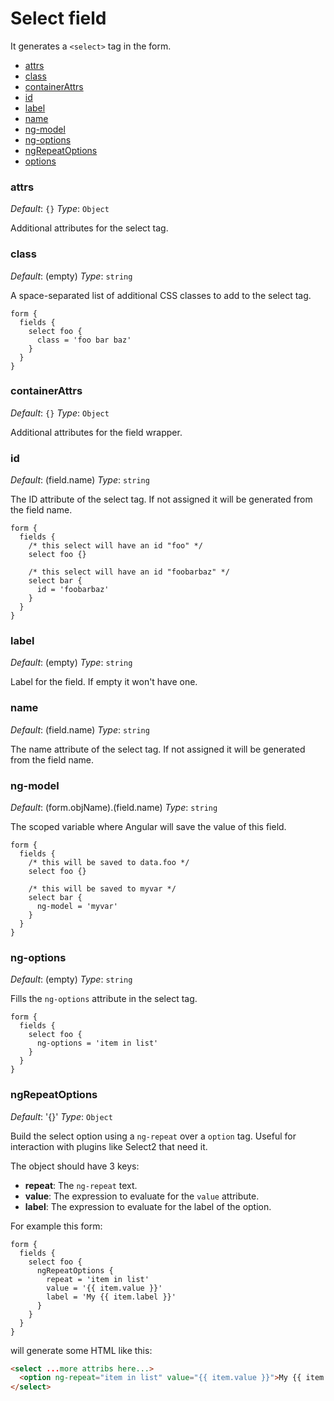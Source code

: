 
Select field
============

It generates a `<select>` tag in the form.

 * [attrs](#attrs)
 * [class](#class)
 * [containerAttrs](#containerAttrs)
 * [id](#id)
 * [label](#label)
 * [name](#name)
 * [ng-model](#ng-model)
 * [ng-options](#ng-options)
 * [ngRepeatOptions](#ngRepeatOptions)
 * [options](#options)


### <a name="attrs"></a> attrs
*Default*: `{}`
*Type*: `Object`

Additional attributes for the select tag.


### <a name="class"></a> class
*Default*: (empty)
*Type*: `string`

A space-separated list of additional CSS classes to add to the select tag.

```
form {
  fields {
    select foo {
      class = 'foo bar baz'
    }
  }
}
```


### <a name="containerAttrs"></a> containerAttrs
*Default*: `{}`
*Type*: `Object`

Additional attributes for the field wrapper.


### <a name="id"></a> id
*Default*: (field.name)
*Type*: `string`

The ID attribute of the select tag. If not assigned it will be generated from
the field name.

```
form {
  fields {
    /* this select will have an id "foo" */
    select foo {}

    /* this select will have an id "foobarbaz" */
    select bar {
      id = 'foobarbaz'
    }
  }
}
```


### <a name="label"></a> label
*Default*: (empty)
*Type*: `string`

Label for the field. If empty it won't have one.


### <a name="name"></a> name
*Default*: (field.name)
*Type*: `string`

The name attribute of the select tag. If not assigned it will be generated from
the field name.


### <a name="ng-model"></a> ng-model
*Default*: (form.objName).(field.name)
*Type*: `string`

The scoped variable where Angular will save the value of this field.

```
form {
  fields {
    /* this will be saved to data.foo */
    select foo {}

    /* this will be saved to myvar */
    select bar {
      ng-model = 'myvar'
    }
  }
}
```


### <a name="ng-options"></a> ng-options
*Default*: (empty)
*Type*: `string`

Fills the `ng-options` attribute in the select tag.

```
form {
  fields {
    select foo {
      ng-options = 'item in list'
    }
  }
}
```


### <a name="ngRepeatOptions"></a> ngRepeatOptions
*Default*: '{}'
*Type*: `Object`

Build the select option using a `ng-repeat` over a `option` tag. Useful for
interaction with plugins like Select2 that need it.

The object should have 3 keys:

 * **repeat**: The `ng-repeat` text.
 * **value**: The expression to evaluate for the `value` attribute.
 * **label**: The expression to evaluate for the label of the option.

For example this form:

```
form {
  fields {
    select foo {
      ngRepeatOptions {
        repeat = 'item in list'
        value = '{{ item.value }}'
        label = 'My {{ item.label }}'
      }
    }
  }
}
```

will generate some HTML like this:

```html
<select ...more attribs here...>
  <option ng-repeat="item in list" value="{{ item.value }}">My {{ item.label }}</option>
</select>
```
